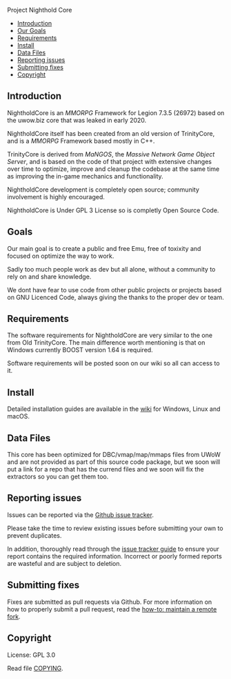 Project Nighthold Core

* [Introduction](#introduction)
* [Our Goals](#Goals)
* [Requirements](#requirements)
* [Install](#install)
* [Data Files](#data-files)
* [Reporting issues](#reporting-issues)
* [Submitting fixes](#submitting-fixes)
* [Copyright](#copyright)

## Introduction

NightholdCore is an *MMORPG* Framework for Legion 7.3.5 (26972) based on the uwow.biz core that was leaked in early 2020.

NightholdCore itself has been created from an old version of TrinityCore, and is a *MMORPG* Framework based mostly in C++.

TrinityCore is derived from *MaNGOS*, the *Massive Network Game Object Server*, and is
based on the code of that project with extensive changes over time to optimize,
improve and cleanup the codebase at the same time as improving the in-game
mechanics and functionality.

NightholdCore development is completely open source; community involvement is highly encouraged.

NightholdCore is Under GPL 3 License so is completly Open Source Code.

## Goals

Our main goal is to create a public and free Emu, free of toxixity and focused on optimize the way to work.

Sadly too much people work as dev but all alone, without a community to rely on and share knowledge.

We dont have fear to use code from other public projects or projects based on GNU Licenced Code,
always giving the thanks to the proper dev or team.


## Requirements

The software requirements for NightholdCore are very similar to the one from Old TrinityCore.
The main difference worth mentioning is that on Windows currently BOOST version 1.64 is required.

Software requirements will be posted soon on our wiki so all can access to it.


## Install

Detailed installation guides are available in the [wiki](https://www.trinitycore.info/display/tc/Installation+Guide) for
Windows, Linux and macOS.


## Data Files

This core has been optimized for DBC/vmap/map/mmaps files from UWoW and are not provided as part of this source code package, but we soon will
put a link for a repo that has the currend files and we soon will fix the extractors so you can get them too.


## Reporting issues

Issues can be reported via the [Github issue tracker](https://github.com/ProjectNighthold/NightholdCore/issues).

Please take the time to review existing issues before submitting your own to
prevent duplicates.

In addition, thoroughly read through the [issue tracker guide](https://) to ensure
your report contains the required information. Incorrect or poorly formed
reports are wasteful and are subject to deletion.


## Submitting fixes

Fixes are submitted as pull requests via Github. For more information on how to
properly submit a pull request, read the [how-to: maintain a remote fork](https://).


## Copyright

License: GPL 3.0

Read file [COPYING](COPYING).